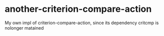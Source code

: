 # another-criterion-compare-action
My own impl of criterion-compare-action, since its dependency critcmp is nolonger matained
